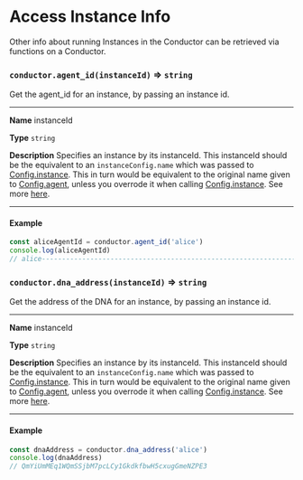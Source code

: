 # Access Instance Info

Other info about running Instances in the Conductor can be retrieved via functions on a Conductor.

### `conductor.agent_id(instanceId)` => `string`

Get the agent_id for an instance, by passing an instance id.

___
**Name** instanceId

**Type** `string`

**Description** Specifies an instance by its instanceId. This instanceId should be the equivalent to an `instanceConfig.name` which was passed to [Config.instance](./testing_configuration.md#instances). This in turn would be equivalent to the original name given to [Config.agent](./testing_configuration.md#agents), unless you overrode it when calling [Config.instance](./testing_configuration.md#instances). See more [here](./testing_configuration.md#example-2).
___

#### Example

```javascript
const aliceAgentId = conductor.agent_id('alice')
console.log(aliceAgentId)
// alice-----------------------------------------------------------------------------AAAIuDJb4M
```

### `conductor.dna_address(instanceId)` => `string`

Get the address of the DNA for an instance, by passing an instance id.

___
**Name** instanceId

**Type** `string`

**Description** Specifies an instance by its instanceId. This instanceId should be the equivalent to an `instanceConfig.name` which was passed to [Config.instance](./testing_configuration.md#instances). This in turn would be equivalent to the original name given to [Config.agent](./testing_configuration.md#agents), unless you overrode it when calling [Config.instance](./testing_configuration.md#instances). See more [here](./testing_configuration.md#example-2).
___

#### Example

```javascript
const dnaAddress = conductor.dna_address('alice')
console.log(dnaAddress)
// QmYiUmMEq1WQmSSjbM7pcLCy1GkdkfbwH5cxugGmeNZPE3
```
